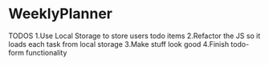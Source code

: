 # WeeklyPlanner

TODOS
1.Use Local Storage to store users todo items
2.Refactor the JS so it loads each task from local storage
3.Make stuff look good
4.Finish todo-form functionality